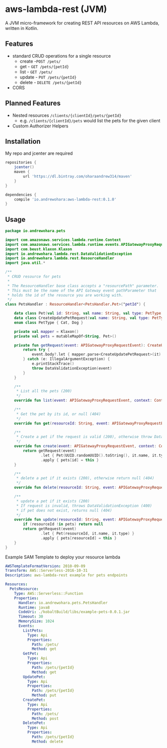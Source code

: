 # aws-lambda-rest (JVM)

A JVM micro-framework for creating REST API resources on AWS Lambda, written in Kotlin.

## Features

- standard CRUD operations for a single resource
  - create -`POST /pets/`
  - get - `GET /pets/{petId}`
  - list - `GET /pets/`
  - update - `PUT /pets/{petId}`
  - delete - `DELETE /pets/{petId}`
- CORS

## Planned Features

- Nested resources `/clients/{clientId}/pets/{petId}`
  - e.g. `/clients/{clientId}/pets` would list the pets for the given client
- Custom Authorizer Helpers

## Installation

My repo and jcenter are required

```groovy
repositories {
    jcenter()
    maven {
        url 'https://dl.bintray.com/oharaandrew314/maven'
    }
}

dependencies {
    compile 'io.andrewohara:aws-lambda-rest:0.1.0'
}
```

## Usage

```kotlin
package io.andrewohara.pets

import com.amazonaws.services.lambda.runtime.Context
import com.amazonaws.services.lambda.runtime.events.APIGatewayProxyRequestEvent
import com.beust.klaxon.Klaxon
import io.andrewohara.lambda.rest.DataValidationException
import io.andrewohara.lambda.rest.ResourceHandler
import java.util.*

/**
 * CRUD resource for pets
 * 
 * The ResourceHandler base class accepts a "resourcePath" parameter.
 * This must be the name of the API Gateway event pathParameter that
 * holds the id of the resource you are working with.
 */
class PetsHandler : ResourceHandler<PetsHandler.Pet>("petId") {

    data class Pet(val id: String, val name: String, val type: PetType)
    data class CreateUpdatePetRequest(val name: String, val type: PetType)
    enum class PetType { Cat, Dog }

    private val mapper = Klaxon()
    private val pets = mutableMapOf<String, Pet>()

    private fun getRequest(event: APIGatewayProxyRequestEvent): CreateUpdatePetRequest {
        return try {
            event.body?.let { mapper.parse<CreateUpdatePetRequest>(it) } ?: throw DataValidationException(event)
        } catch (e: IllegalArgumentException) {
            e.printStackTrace()
            throw DataValidationException(event)
        }
    }

    /**
     * List all the pets (200)
     */
    override fun list(event: APIGatewayProxyRequestEvent, context: Context) = pets.values.toList()

    /**
     * Get the pet by its id, or null (404)
     */
    override fun get(resourceId: String, event: APIGatewayProxyRequestEvent, context: Context) = pets[resourceId]

    /**
     * Create a pet if the request is valid (200), otherwise throw DataValidationException (400)
     */
    override fun create(event: APIGatewayProxyRequestEvent, context: Context): Pet {
        return getRequest(event)
                .let { Pet(UUID.randomUUID().toString(), it.name, it.type) }
                .apply { pets[id] = this }
    }

    /**
     * delete a pet if it exists (200), otherwise return null (404)
     */
    override fun delete(resourceId: String, event: APIGatewayProxyRequestEvent, context: Context) = pets.remove(resourceId)

    /**
     * update a pet if it exists (200)
     * If request is invalid, throws DataValidationException (400)
     * if pet does not exist, returns null (404)
     */
    override fun update(resourceId: String, event: APIGatewayProxyRequestEvent, context: Context): Pet? {
        if (resourceId !in pets) return null
        return getRequest(event)
                .let { Pet(resourceId, it.name, it.type) }
                .apply { pets[resourceId] = this }
    }
}
```

Example SAM Template to deploy your resource lambda

```yml
AWSTemplateFormatVersion: 2010-09-09
Transform: AWS::Serverless-2016-10-31
Description: aws-lambda-rest example for pets endpoints

Resources:
  PetsResource:
    Type: AWS::Serverless::Function
    Properties:
      Handler: io.andrewohara.pets.PetsHandler
      Runtime: java8
      CodeUri: ./kobaltBuild/libs/example-pets-0.0.1.jar
      Timeout: 30
      MemorySize: 1024
      Events:
        ListPets:
          Type: Api
          Properties:
            Path: /pets/
            Method: get
        GetPet:
          Type: Api
          Properties:
            Path: /pets/{petId}
            Method: get
        UpdatePet:
          Type: Api
          Properties:
            Path: /pets/{petId}
            Method: put
        CreatePet:
          Type: Api
          Properties:
            Path: /pets/
            Method: post
        DeletePet:
          Type: Api
          Properties:
            Path: /pets/{petId}
            Method: delete
```

